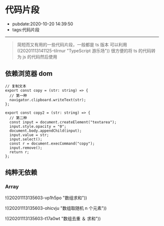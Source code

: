 # 代码片段

- pubdate:2020-10-20 14:39:50
- tags:代码片段

---

> 简短而又有用的一些代码片段，一般都是 ts 版本 可以利用((20201113141125-tilrnur "TypeScript 游乐场")) 很方便的将 ts 的代码转为 js 的代码然后使用

## 依赖浏览器 dom

```typescript{.g-code_snippet file-name=copy.ts}
// 复制文本
export const copy = (str: string) => {
  // 第一种
  navigator.clipboard.writeText(str);
};

export const copy2 = (str: string) => {
  // 第二种
  const input = document.createElement("textarea");
  input.style.opacity = "0";
  document.body.appendChild(input);
  input.value = str;
  input.select();
  const r = document.execCommand("copy");
  input.remove();
  return r;
};
```

## 纯粹无依赖

### Array

!((20201113135603-vp1h5po "数组求和"))

!((20201113135603-ohicvju "数组取随机 n 个元素"))

!((20201113135603-t17a0wt "数组去重 ＆ 求和"))
